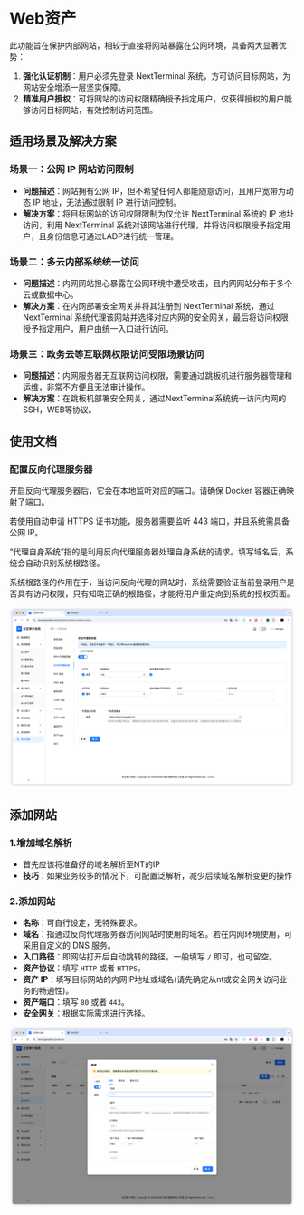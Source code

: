 # Web资产

此功能旨在保护内部网站，相较于直接将网站暴露在公网环境，具备两大显著优势：

1. **强化认证机制**：用户必须先登录 NextTerminal 系统，方可访问目标网站，为网站安全增添一层坚实保障。
2. **精准用户授权**：可将网站的访问权限精确授予指定用户，仅获得授权的用户能够访问目标网站，有效控制访问范围。

## 适用场景及解决方案

### 场景一：公网 IP 网站访问限制
- **问题描述**：网站拥有公网 IP，但不希望任何人都能随意访问，且用户宽带为动态 IP 地址，无法通过限制 IP 进行访问控制。
- **解决方案**：将目标网站的访问权限限制为仅允许 NextTerminal 系统的 IP 地址访问，利用 NextTerminal 系统对该网站进行代理，并将访问权限授予指定用户，且身份信息可通过LADP进行统一管理。

### 场景二：多云内部系统统一访问
- **问题描述**：内网网站担心暴露在公网环境中遭受攻击，且内网网站分布于多个云或数据中心。
- **解决方案**：在内网部署安全网关并将其注册到 NextTerminal 系统，通过 NextTerminal 系统代理该网站并选择对应内网的安全网关，最后将访问权限授予指定用户，用户由统一入口进行访问。

### 场景三：政务云等互联网权限访问受限场景访问
- **问题描述**：内网服务器无互联网访问权限，需要通过跳板机进行服务器管理和运维，非常不方便且无法审计操作。
- **解决方案**：在跳板机部署安全网关，通过NextTerminal系统统一访问内网的SSH，WEB等协议。


## 使用文档

### 配置反向代理服务器

开启反向代理服务器后，它会在本地监听对应的端口。请确保 Docker 容器正确映射了端口。

若使用自动申请 HTTPS 证书功能，服务器需要监听 443 端口，并且系统需具备公网 IP。

“代理自身系统”指的是利用反向代理服务器处理自身系统的请求。填写域名后，系统会自动识别系统根路径。

系统根路径的作用在于，当访问反向代理的网站时，系统需要验证当前登录用户是否具有访问权限，只有知晓正确的根路径，才能将用户重定向到系统的授权页面。

![img.png](images/reverse-proxy.png)

## 添加网站
### 1.增加域名解析
- 首先应该将准备好的域名解析至NT的IP
- **技巧**：如果业务较多的情况下，可配置泛解析，减少后续域名解析变更的操作

### 2.添加网站
- **名称**：可自行设定，无特殊要求。
- **域名**：指通过反向代理服务器访问网站时使用的域名。若在内网环境使用，可采用自定义的 DNS 服务。
- **入口路径**：即网站打开后自动跳转的路径，一般填写 `/` 即可，也可留空。
- **资产协议**：填写 `HTTP` 或者 `HTTPS`。
- **资产 IP**：填写目标网站的内网IP地址或域名(请先确定从nt或安全网关访问业务的畅通性)。
- **资产端口**：填写 `80` 或者 `443`。
- **安全网关**：根据实际需求进行选择。


![img.png](images/reverse-proxy-post.png)
